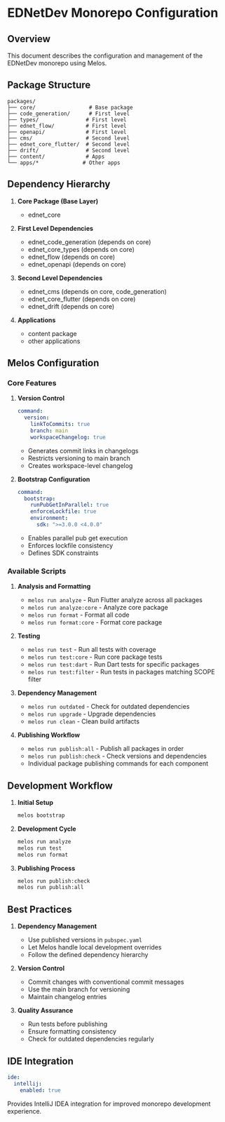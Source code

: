 # EDNetDev Monorepo Configuration

## Overview
This document describes the configuration and management of the EDNetDev monorepo using Melos.

## Package Structure
```
packages/
├── core/                 # Base package
├── code_generation/      # First level
├── types/               # First level
├── ednet_flow/          # First level
├── openapi/             # First level
├── cms/                 # Second level
├── ednet_core_flutter/  # Second level
├── drift/               # Second level
├── content/             # Apps
└── apps/*              # Other apps
```

## Dependency Hierarchy
1. **Core Package (Base Layer)**
   - ednet_core

2. **First Level Dependencies**
   - ednet_code_generation (depends on core)
   - ednet_core_types (depends on core)
   - ednet_flow (depends on core)
   - ednet_openapi (depends on core)

3. **Second Level Dependencies**
   - ednet_cms (depends on core, code_generation)
   - ednet_core_flutter (depends on core)
   - ednet_drift (depends on core)

4. **Applications**
   - content package
   - other applications

## Melos Configuration

### Core Features

1. **Version Control**
   ```yaml
   command:
     version:
       linkToCommits: true
       branch: main
       workspaceChangelog: true
   ```
   - Generates commit links in changelogs
   - Restricts versioning to main branch
   - Creates workspace-level changelog

2. **Bootstrap Configuration**
   ```yaml
   command:
     bootstrap:
       runPubGetInParallel: true
       enforceLockfile: true
       environment:
         sdk: ">=3.0.0 <4.0.0"
   ```
   - Enables parallel pub get execution
   - Enforces lockfile consistency
   - Defines SDK constraints

### Available Scripts

1. **Analysis and Formatting**
   - `melos run analyze` - Run Flutter analyze across all packages
   - `melos run analyze:core` - Analyze core package
   - `melos run format` - Format all code
   - `melos run format:core` - Format core package

2. **Testing**
   - `melos run test` - Run all tests with coverage
   - `melos run test:core` - Run core package tests
   - `melos run test:dart` - Run Dart tests for specific packages
   - `melos run test:filter` - Run tests in packages matching SCOPE filter

3. **Dependency Management**
   - `melos run outdated` - Check for outdated dependencies
   - `melos run upgrade` - Upgrade dependencies
   - `melos run clean` - Clean build artifacts

4. **Publishing Workflow**
   - `melos run publish:all` - Publish all packages in order
   - `melos run publish:check` - Check versions and dependencies
   - Individual package publishing commands for each component

## Development Workflow

1. **Initial Setup**
   ```bash
   melos bootstrap
   ```

2. **Development Cycle**
   ```bash
   melos run analyze
   melos run test
   melos run format
   ```

3. **Publishing Process**
   ```bash
   melos run publish:check
   melos run publish:all
   ```

## Best Practices

1. **Dependency Management**
   - Use published versions in `pubspec.yaml`
   - Let Melos handle local development overrides
   - Follow the defined dependency hierarchy

2. **Version Control**
   - Commit changes with conventional commit messages
   - Use the main branch for versioning
   - Maintain changelog entries

3. **Quality Assurance**
   - Run tests before publishing
   - Ensure formatting consistency
   - Check for outdated dependencies regularly

## IDE Integration

```yaml
ide:
  intellij:
    enabled: true
```

Provides IntelliJ IDEA integration for improved monorepo development experience. 